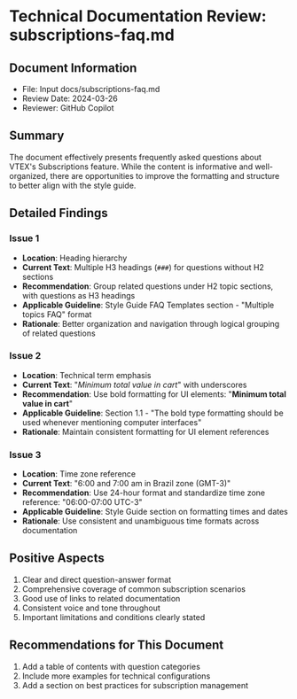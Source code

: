 # Technical Documentation Review: subscriptions-faq.md

## Document Information
- File: Input docs/subscriptions-faq.md
- Review Date: 2024-03-26
- Reviewer: GitHub Copilot

## Summary
The document effectively presents frequently asked questions about VTEX's Subscriptions feature. While the content is informative and well-organized, there are opportunities to improve the formatting and structure to better align with the style guide.

## Detailed Findings

### Issue 1
- **Location**: Heading hierarchy
- **Current Text**: Multiple H3 headings (`###`) for questions without H2 sections
- **Recommendation**: Group related questions under H2 topic sections, with questions as H3 headings
- **Applicable Guideline**: Style Guide FAQ Templates section - "Multiple topics FAQ" format
- **Rationale**: Better organization and navigation through logical grouping of related questions

### Issue 2
- **Location**: Technical term emphasis
- **Current Text**: "_Minimum total value in cart_" with underscores
- **Recommendation**: Use bold formatting for UI elements: "**Minimum total value in cart**"
- **Applicable Guideline**: Section 1.1 - "The bold type formatting should be used whenever mentioning computer interfaces"
- **Rationale**: Maintain consistent formatting for UI element references

### Issue 3
- **Location**: Time zone reference
- **Current Text**: "6:00 and 7:00 am in Brazil zone (GMT-3)"
- **Recommendation**: Use 24-hour format and standardize time zone reference: "06:00-07:00 UTC-3"
- **Applicable Guideline**: Style Guide section on formatting times and dates
- **Rationale**: Use consistent and unambiguous time formats across documentation

## Positive Aspects
1. Clear and direct question-answer format
2. Comprehensive coverage of common subscription scenarios
3. Good use of links to related documentation
4. Consistent voice and tone throughout
5. Important limitations and conditions clearly stated

## Recommendations for This Document
1. Add a table of contents with question categories
2. Include more examples for technical configurations
3. Add a section on best practices for subscription management